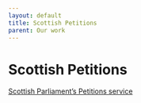 ```yaml
---
layout: default
title: Scottish Petitions
parent: Our work
---
```


# Scottish Petitions

[Scottish Parliament’s Petitions service](https://petitions.parliament.scot/)
